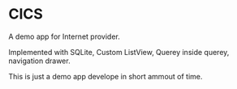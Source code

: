 # CICS
A demo app for Internet provider. 

Implemented with SQLite, Custom ListView, Querey inside querey, navigation drawer. 

This is just a demo app develope in short ammout of time.
